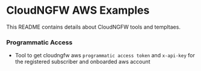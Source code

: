 # CloudNGFW AWS Examples

This README contains details about CloudNGFW tools and templtaes.

### Programmatic Access
- Tool to get cloudngfw aws `programmatic access token` and `x-api-key` for the registered subscriber and onboarded aws
account
